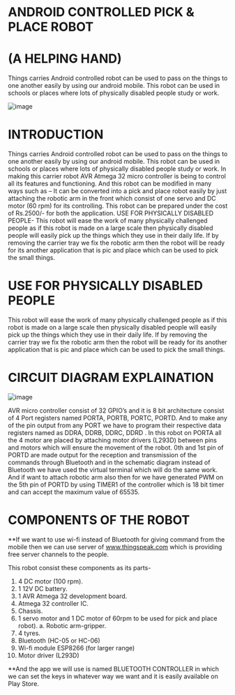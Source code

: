 # ANDROID CONTROLLED PICK & PLACE ROBOT 
# (A HELPING HAND)
Things carries Android controlled robot can be used to pass on the things to one another easily by using our android mobile. This robot can be used in schools or places where lots of physically disabled people study or work.

![image](https://user-images.githubusercontent.com/37563886/70070156-20e39280-1619-11ea-8a0a-1f1e14470c9d.png)


# INTRODUCTION

Things carries Android controlled robot can be used to pass on the things to one another easily by using our android mobile. This robot can be used in schools or places where lots of physically disabled people study or work.
In making this carrier robot AVR Atmega 32 micro controller is being to control all its features and functioning.
And this robot can be modified in many ways such as –
It can be converted into a pick and place robot easily by just attaching the robotic arm in the front which consist of one servo and DC motor (60 rpm) for its controlling. This robot can be prepared under the cost of Rs.2500/- for both the application.
USE FOR PHYSICALLY DISABLED PEOPLE-
This robot will ease the work of many physically challenged people as if this robot is made on a large scale then physically disabled people will easily pick up the things which they use in their daily life.
If by removing the carrier tray we fix the robotic arm then the robot will be ready for its another application that is pic and place which can be used to pick the small things.

# USE FOR PHYSICALLY DISABLED PEOPLE

This robot will ease the work of many physically challenged people as if this robot is made on a large scale then physically disabled people will easily pick up the things which they use in their daily life.
If by removing the carrier tray we fix the robotic arm then the robot will be ready for its another application that is pic and place which can be used to pick the small things.


# CIRCUIT DIAGRAM EXPLAINATION

![image](https://user-images.githubusercontent.com/37563886/70070671-ff36db00-1619-11ea-9687-b2a433dc9f7d.png)

AVR micro controller consist of 32 GPIO’s and it is 8 bit architecture consist of 4 Port registers named PORTA, PORTB, PORTC, PORTD.
And to make any of the pin output from any PORT we have to program their respective data registers named as DDRA, DDRB, DDRC, DDRD . 
In this robot on PORTA all the 4 motor are placed by attaching motor drivers (L293D) between pins and motors which will ensure the movement of the robot.
0th and 1st pin of PORTD are made output for the reception and transmission of the commands through Bluetooth and in the schematic diagram instead of Bluetooth we have used the virtual terminal which will do the same work.
And if want to attach robotic arm also then for we have generated PWM on the 5th pin of PORTD by using TIMER1 of the controller which is 18 bit timer and can accept the maximum value of 65535.

# COMPONENTS OF THE ROBOT

**If we want to use wi-fi instead of Bluetooth for giving command from the mobile then we can use server of www.thingspeak.com which is providing free server channels to the people. 

This robot consist these components as its parts-
1.	4 DC motor (100 rpm).
2.	1 12V DC battery.
3.	1 AVR Atmega 32 development board.
4.	Atmega 32 controller IC.
5.	Chassis.
6.	1 servo motor and 1 DC motor of 60rpm to be used for pick and place robot).
a.	Robotic arm-gripper.
7.	4 tyres.
8.	Bluetooth (HC-05 or HC-06)
9.	Wi-fi module ESP8266 (for larger range)
10.	Motor driver (L293D)

**And the app we will use is named BLUETOOTH CONTROLLER in which we can set the keys in whatever way we want and it is easily available on Play Store.

